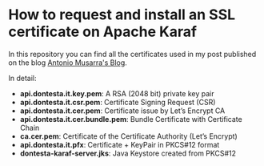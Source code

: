 # How to request and install an SSL certificate on Apache Karaf
In this repository you can find all the certificates used in my post published on the blog [Antonio Musarra's Blog](https://goo.gl/BVpbWo).

In detail:

* __api.dontesta.it.key.pem__: A RSA (2048 bit) private key pair
* __api.dontesta.it.csr.pem__: Certificate Signing Request (CSR)
* __api.dontesta.it.cer.pem__: Certificate issue by Let’s Encrypt CA
* __api.dontesta.it.cer.bundle.pem__: Bundle Certificate with Certificate Chain
* __ca.cer.pem__: Certificate of the Certificate Authority (Let’s Encrypt)
* __api.dontesta.it.pfx__: Certificate + KeyPair in PKCS#12 format
* __dontesta-karaf-server.jks__: Java Keystore created from PKCS#12
